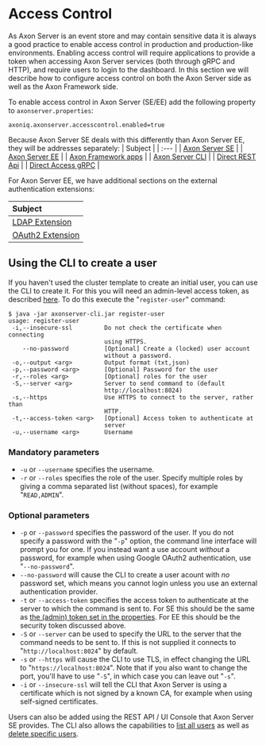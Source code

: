 # Access Control

As Axon Server is an event store and may contain sensitive data it is always a good practice to enable access control in production and production-like environments. Enabling access control will require applications to provide a token when accessing Axon Server services \(both through gRPC and HTTP\), and require users to login to the dashboard.‌ In this section we will describe how to configure access control on both the Axon Server side as well as the Axon Framework side.

To enable access control in Axon Server \(SE/EE\) add the following property to `axonserver.properties`:

```text
axoniq.axonserver.accesscontrol.enabled=true
```

Because Axon Server SE deals with this differently than Axon Server EE, they will be addresses separately:
| Subject |
| :--- |
| [Axon Server SE](access-control-se.md) |
| [Axon Server EE](access-control-ee.md) |
| [Axon Framework apps](access-control-clients.md) |
| [Axon Server CLI](access-control-cli.md) |
| [Direct REST Api](access-control-rest.md) |
| [Direct Access gRPC](access-control-grpc.md) |

For Axon Server EE, we have additional sections on the external authentication extensions:

| Subject |
| :--- |
| [LDAP Extension](access-control-ldap.md) |
| [OAuth2 Extension](access-control-auth2.md) |

## Using the CLI to create a user

If you haven't used the cluster template to create an initial user, you can use the CLI to create it. For this you will need an admin-level access token, as described [here](access-control-cli.md). To do this execute the "`register-user`" command:

```text
$ java -jar axonserver-cli.jar register-user
usage: register-user
 -i,--insecure-ssl         Do not check the certificate when connecting
                           using HTTPS.
    --no-password          [Optional] Create a (locked) user account
                           without a password.
 -o,--output <arg>         Output format (txt,json)
 -p,--password <arg>       [Optional] Password for the user
 -r,--roles <arg>          [Optional] roles for the user
 -S,--server <arg>         Server to send command to (default
                           http://localhost:8024)
 -s,--https                Use HTTPS to connect to the server, rather than
                           HTTP.
 -t,--access-token <arg>   [Optional] Access token to authenticate at
                           server
 -u,--username <arg>       Username
```

### Mandatory parameters

* `-u` or `--username` specifies the username.
* `-r` or `--roles` specifies the role of the user. Specify multiple roles by giving a comma separated list \(without spaces\), for example "`READ,ADMIN`". 

### Optional parameters

* `-p` or `--password` specifies the password of the user. If you do not specify a password with the "`-p`" option, the command line interface will prompt you for one. If you instead want a use account _without_ a password‌, for example when using Google OAuth2 authentication, use "`--no-password`".
* `--no-password` will cause the CLI to create a user acount with _no_ password set, which means you cannot login unless you use an external authentication provider.
* `-t` or `--access-token` specifies the access token to authenticate at the server to which the command is sent to. For SE this should be the same as [the (admin) token set in the properties](access-control-se.md). For EE this should be the security token discussed above.
* `-S` or `--server` can be used to specify the URL to the server that the command needs to be sent to. If this is not supplied it connects to "`http://localhost:8024`" by default.
* `-s` or `--https` will cause the CLI to use TLS, in effect changing the URL to "`https://localhost:8024`". Note that if you also want to change the port, you'll have to use "`-S`", in which case you can leave out "`-s`".
* `-i` or `--insecure-ssl` will tell the CLI that Axon Server is using a certificate which is not signed by a known CA, for example when using self-signed certificates.

Users can also be added using the REST API / UI Console that Axon Server SE provides. The CLI also allows the capabilities to [list all users](../administration/admin-configuration/command-line-interface.md#users) as well as [delete specific users](../administration/admin-configuration/command-line-interface.md#users).

